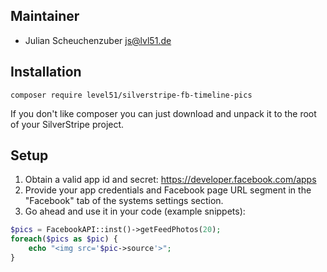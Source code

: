 ## Maintainer
* Julian Scheuchenzuber <js@lvl51.de>

## Installation
```
composer require level51/silverstripe-fb-timeline-pics

```

If you don't like composer you can just download and unpack it to the root of your SilverStripe project.

## Setup
1. Obtain a valid app id and secret: https://developer.facebook.com/apps
2. Provide your app credentials and Facebook page URL segment in the "Facebook" tab of the systems settings section.
3. Go ahead and use it in your code (example snippets):
```php
$pics = FacebookAPI::inst()->getFeedPhotos(20);
foreach($pics as $pic) {
    echo "<img src='$pic->source'>";
}
```